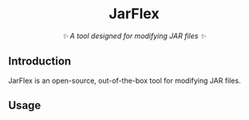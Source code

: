 <div align="center">

# JarFlex

_✨ A tool designed for modifying JAR files ✨_

</div>

## Introduction 

JarFlex is an open-source, out-of-the-box tool for modifying JAR files.

## Usage


